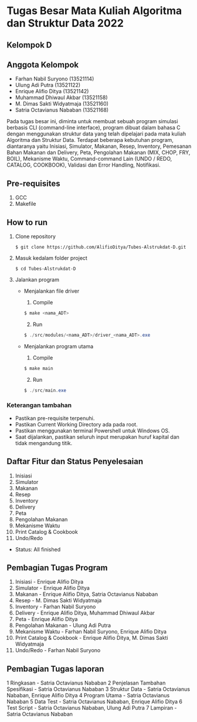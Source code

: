 # Tugas Besar Mata Kuliah Algoritma dan Struktur Data 2022
## Kelompok D

## Anggota Kelompok
- Farhan Nabil Suryono (13521114) 
- Ulung Adi Putra (13521122) 
- Enrique Alifio Ditya (13521142) 
- Muhammad Dhiwaul Akbar (13521158) 
- M. Dimas Sakti Widyatmaja (13521160) 
- Satria Octavianus Nababan	(13521168)

Pada tugas besar ini, diminta untuk membuat sebuah program simulasi berbasis CLI (command-line interface), program dibuat dalam bahasa C dengan menggunakan struktur data yang telah dipelajari pada mata kuliah Algoritma dan Struktur Data. Terdapat beberapa kebutuhan program, diantaranya yaitu Inisiasi, Simulator, Makanan, Resep, Inventory, Pemesanan Bahan Makanan dan Delivery, Peta, Pengolahan Makanan (MIX, CHOP, FRY, BOIL), Mekanisme Waktu, Command-command Lain (UNDO / REDO, CATALOG, COOKBOOK), Validasi dan Error Handling, Notifikasi. 

## Pre-requisites
1. GCC
2. Makefile

## How to run
1. Clone repository
    ```
    $ git clone https://github.com/AlifioDitya/Tubes-Alstrukdat-D.git
    ```
2. Masuk kedalam folder project
    ```
    $ cd Tubes-Alstrukdat-D
    ```
3. Jalankan program
    * Menjalankan file driver
    
      1. Compile
        ```Powershell
        $ make <nama_ADT>
        ```
      2. Run
        ```Powershell
        $ ./src/modules/<nama_ADT>/driver_<nama_ADT>.exe
        ```
    * Menjalankan program utama
      1. Compile
        ```Powershell
        $ make main
        ```
      2. Run
        ```Powershell
        $ ./src/main.exe
        ```

### Keterangan tambahan
- Pastikan pre-requisite terpenuhi.
- Pastikan Current Working Directory ada pada root.
- Pastikan menggunakan terminal Powershell untuk Windows OS.
- Saat dijalankan, pastikan seluruh input merupakan huruf kapital dan tidak mengandung titik.

## Daftar Fitur dan Status Penyelesaian

1. Inisiasi
2. Simulator
3. Makanan
4. Resep
5. Inventory
6. Delivery
7. Peta
8. Pengolahan Makanan
9. Mekanisme Waktu
10. Print Catalog & Cookbook
11. Undo/Redo

* Status: All finished

## Pembagian Tugas Program
1. Inisiasi - Enrique Alifio Ditya
2. Simulator - Enrique Alifio Ditya
3. Makanan - Enrique Alifio Ditya, Satria Octavianus Nababan
4. Resep - M. Dimas Sakti Widyatmaja
5. Inventory - Farhan Nabil Suryono
6. Delivery - Enrique Alifio Ditya, Muhammad Dhiwaul Akbar
7. Peta - Enrique Alifio Ditya
8. Pengolahan Makanan - Ulung Adi Putra
9. Mekanisme Waktu - Farhan Nabil Suryono, Enrique Alifio Ditya
10. Print Catalog & Cookbook - Enrique Alifio Ditya, M. Dimas Sakti Widyatmaja
11. Undo/Redo - Farhan Nabil Suryono

## Pembagian Tugas laporan
1	Ringkasan	- Satria Octavianus Nababan
2	Penjelasan Tambahan Spesifikasi	- Satria Octavianus Nababan
3	Struktur Data -	Satria Octavianus Nababan, Enrique Alifio Ditya
4	Program Utama -	Satria Octavianus Nababan
5	Data Test -	Satria Octavianus Nababan, Enrique Alifio Ditya
6	Test Script -	Satria Octavianus Nababan, Ulung Adi Putra
7	Lampiran -	Satria Octavianus Nababan
